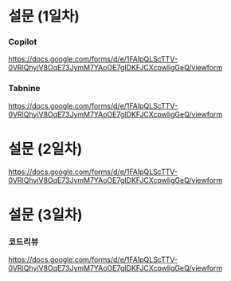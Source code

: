 # 설문 (1일차)
### Copilot
https://docs.google.com/forms/d/e/1FAIpQLScTTV-0VRlQhyiV8OqE73JymM7YAoOE7gIDKFJCXcpwligGeQ/viewform

### Tabnine
https://docs.google.com/forms/d/e/1FAIpQLScTTV-0VRlQhyiV8OqE73JymM7YAoOE7gIDKFJCXcpwligGeQ/viewform

# 설문 (2일차)
https://docs.google.com/forms/d/e/1FAIpQLScTTV-0VRlQhyiV8OqE73JymM7YAoOE7gIDKFJCXcpwligGeQ/viewform

# 설문 (3일차)
### 코드리뷰
https://docs.google.com/forms/d/e/1FAIpQLScTTV-0VRlQhyiV8OqE73JymM7YAoOE7gIDKFJCXcpwligGeQ/viewform
